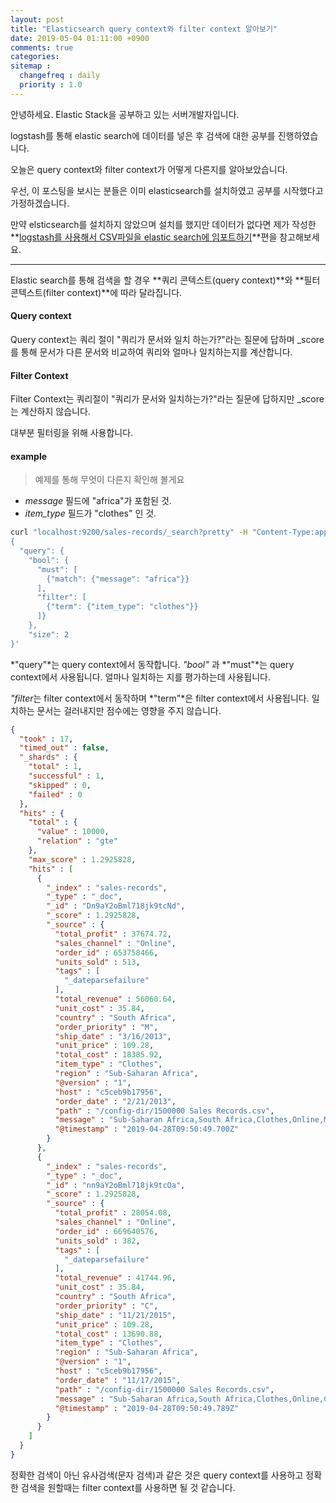 ```yaml
---
layout: post
title: "Elasticsearch query context와 filter context 알아보기"
date: 2019-05-04 01:11:00 +0900
comments: true
categories: 
sitemap :
  changefreq : daily
  priority : 1.0
---
```


안녕하세요. Elastic Stack을 공부하고 있는 서버개발자입니다.

logstash를 통해 elastic search에 데이터를 넣은 후 검색에 대한 공부를 진행하였습니다.

오늘은 query context와 filter context가 어떻게 다른지를 알아보았습니다.

우선, 이 포스팅을 보시는 분들은 이미 elasticsearch를 설치하였고 공부를 시작했다고 가정하겠습니다.

만약 elsticsearch를 설치하지 않았으며 설치를 했지만 데이터가 없다면 제가 작성한  **[logstash를 사용해서 CSV파일을 elastic search에 임포트하기](https://hwangrolee.github.com/logstash를-사용해서-CSV파일을-elastic-search에-임포트하기/)**편을 참고해보세요.

---

Elastic search를 통해 검색을 할 경우 **쿼리 콘텍스트(query context)**와 **필터 콘텍스트(filter context)**에 따라 달라집니다.

#### Query context
 Query context는 쿼리 절이 "쿼리가 문서와 일치 하는가?"라는 질문에 답하며 _score를 통해 문서가 다른 문서와 비교하여 쿼리와 얼마나 일치하는지를 계산합니다.

#### Filter Context
 Filter Context는 쿼리절이 "쿼리가 문서와 일치하는가?"라는 질문에 답하지만 _score는 계산하지 않습니다. 
 
 대부분 필터링을 위해 사용합니다.
 
#### example
> 예제를 통해 무엇이 다른지 확인해 볼게요

 - *message* 필드에 "africa"가 포함된 것.
 - *item_type* 필드가 "clothes" 인 것.
```bash
curl "localhost:9200/sales-records/_search?pretty" -H "Content-Type:application/json" -d '
{ 
  "query": {
    "bool": { 
      "must": [
        {"match": {"message": "africa"}}
      ], 
      "filter": [
        {"term": {"item_type": "clothes"}}
      ]}
    }, 
    "size": 2
}'
```

*"query"*는 query context에서 동작합니다. *"bool"* 과 *"must"*는 query context에서 사용됩니다. 얼마나 일치하는 지를 평가하는데 사용됩니다.

*"filter*는 filter context에서 동작하며 *"term"*은 filter context에서 사용됩니다. 일치하는 문서는 걸러내지만 점수에는 영향을 주지 않습니다.

```json
{
  "took" : 17,
  "timed_out" : false,
  "_shards" : {
    "total" : 1,
    "successful" : 1,
    "skipped" : 0,
    "failed" : 0
  },
  "hits" : {
    "total" : {
      "value" : 10000,
      "relation" : "gte"
    },
    "max_score" : 1.2925828,
    "hits" : [
      {
        "_index" : "sales-records",
        "_type" : "_doc",
        "_id" : "Dn9aY2oBml718jk9tcNd",
        "_score" : 1.2925828,
        "_source" : {
          "total_profit" : 37674.72,
          "sales_channel" : "Online",
          "order_id" : 653758466,
          "units_sold" : 513,
          "tags" : [
            "_dateparsefailure"
          ],
          "total_revenue" : 56060.64,
          "unit_cost" : 35.84,
          "country" : "South Africa",
          "order_priority" : "M",
          "ship_date" : "3/16/2013",
          "unit_price" : 109.28,
          "total_cost" : 18385.92,
          "item_type" : "Clothes",
          "region" : "Sub-Saharan Africa",
          "@version" : "1",
          "host" : "c5ceb9b17956",
          "order_date" : "2/21/2013",
          "path" : "/config-dir/1500000 Sales Records.csv",
          "message" : "Sub-Saharan Africa,South Africa,Clothes,Online,M,2/21/2013,653758466,3/16/2013,513,109.28,35.84,56060.64,18385.92,37674.72\r",
          "@timestamp" : "2019-04-28T09:50:49.700Z"
        }
      },
      {
        "_index" : "sales-records",
        "_type" : "_doc",
        "_id" : "nn9aY2oBml718jk9tcOa",
        "_score" : 1.2925828,
        "_source" : {
          "total_profit" : 28054.08,
          "sales_channel" : "Online",
          "order_id" : 669640576,
          "units_sold" : 382,
          "tags" : [
            "_dateparsefailure"
          ],
          "total_revenue" : 41744.96,
          "unit_cost" : 35.84,
          "country" : "South Africa",
          "order_priority" : "C",
          "ship_date" : "11/21/2015",
          "unit_price" : 109.28,
          "total_cost" : 13690.88,
          "item_type" : "Clothes",
          "region" : "Sub-Saharan Africa",
          "@version" : "1",
          "host" : "c5ceb9b17956",
          "order_date" : "11/17/2015",
          "path" : "/config-dir/1500000 Sales Records.csv",
          "message" : "Sub-Saharan Africa,South Africa,Clothes,Online,C,11/17/2015,669640576,11/21/2015,382,109.28,35.84,41744.96,13690.88,28054.08\r",
          "@timestamp" : "2019-04-28T09:50:49.789Z"
        }
      }
    ]
  }
}
```

정확한 검색이 아닌 유사검색(문자 검색)과 같은 것은 query context를 사용하고 정확한 검색을 원할때는 filter context를 사용하면 될 것 같습니다.

